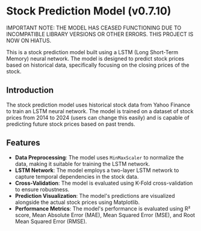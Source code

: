 # Stock Prediction Model (v0.7.10)

IMPORTANT NOTE: THE MODEL HAS CEASED FUNCTIONING DUE TO INCOMPATIBLE LIBRARY VERSIONS OR OTHER ERRORS. THIS PROJECT IS NOW ON HIATUS.

This is a stock prediction model built using a LSTM (Long Short-Term Memory) neural network. The model is designed to predict stock prices based on historical data, specifically focusing on the closing prices of the stock.

## Introduction
The stock prediction model uses historical stock data from Yahoo Finance to train an LSTM neural network. The model is trained on a dataset of stock prices from 2014 to 2024 (users can change this easily) and is capable of predicting future stock prices based on past trends.

## Features
- **Data Preprocessing**: The model uses `MinMaxScaler` to normalize the data, making it suitable for training the LSTM network.
- **LSTM Network**: The model employs a two-layer LSTM network to capture temporal dependencies in the stock data.
- **Cross-Validation**: The model is evaluated using K-Fold cross-validation to ensure robustness.
- **Prediction Visualization**: The model's predictions are visualized alongside the actual stock prices using Matplotlib.
- **Performance Metrics**: The model's performance is evaluated using R² score, Mean Absolute Error (MAE), Mean Squared Error (MSE), and Root Mean Squared Error (RMSE).
